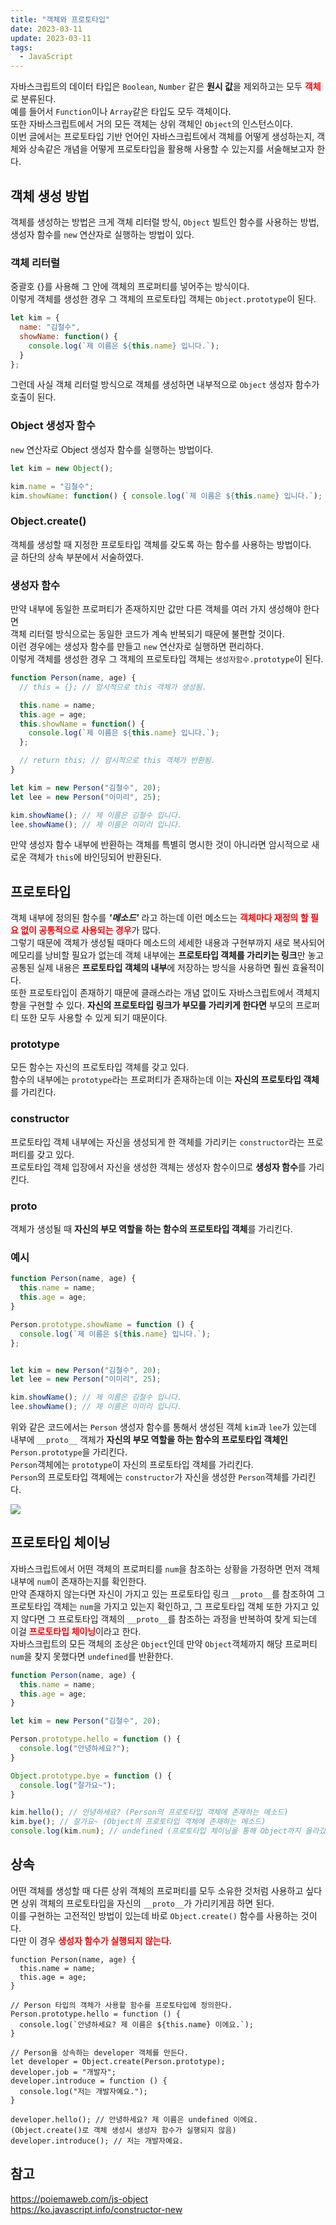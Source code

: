 ```yaml
---
title: "객체와 프로토타입"
date: 2023-03-11
update: 2023-03-11
tags:
  - JavaScript
---
```


자바스크립트의 데이터 타입은 `Boolean`, `Number` 같은 <b>원시 값</b>을 제외하고는 모두 <b style="color: red">객체</b>로 분류된다.  
예를 들어서 `Function`이나 `Array`같은 타입도 모두 객체이다.  
또한 자바스크립트에서 거의 모든 객체는 상위 객체인 `Object`의 인스턴스이다.  
이번 글에서는 프로토타입 기반 언어인 자바스크립트에서 객체를 어떻게 생성하는지, 객체와 상속같은 개념을 어떻게 프로토타입을 활용해 사용할 수 있는지를 서술해보고자 한다.

## 객체 생성 방법
객체를 생성하는 방법은 크게 객체 리터럴 방식, `Object` 빌트인 함수를 사용하는 방법, 생성자 함수를 `new` 연산자로 실행하는 방법이 있다.

### 객체 리터럴
중괄호 {}를 사용해 그 안에 객체의 프로퍼티를 넣어주는 방식이다.  
이렇게 객체를 생성한 경우 그 객체의 프로토타입 객체는 `Object.prototype`이 된다.

```js
let kim = { 
  name: "김철수",
  showName: function() {
    console.log(`제 이름은 ${this.name} 입니다.`);
  }
};
```

그런데 사실 객체 리터럴 방식으로 객체를 생성하면 내부적으로 `Object` 생성자 함수가 호출이 된다.

### Object 생성자 함수
`new` 연산자로 Object 생성자 함수를 실행하는 방법이다.

```js
let kim = new Object();

kim.name = "김철수";
kim.showName: function() { console.log(`제 이름은 ${this.name} 입니다.`); };
```

### Object.create()
객체를 생성할 때 지정한 프로토타입 객체를 갖도록 하는 함수를 사용하는 방법이다.  
글 하단의 상속 부분에서 서술하였다.

### 생성자 함수
만약 내부에 동일한 프로퍼티가 존재하지만 값만 다른 객체를 여러 가지 생성해야 한다면  
객체 리터럴 방식으로는 동일한 코드가 계속 반복되기 때문에 불편할 것이다.  
이런 경우에는 생성자 함수를 만들고 `new` 연산자로 실행하면 편리하다.  
이렇게 객체를 생성한 경우 그 객체의 프로토타입 객체는 `생성자함수.prototype`이 된다.

```js
function Person(name, age) {
  // this = {}; // 암시적으로 this 객체가 생성됨.

  this.name = name;
  this.age = age;
  this.showName = function() {
    console.log(`제 이름은 ${this.name} 입니다.`);
  };

  // return this; // 암시적으로 this 객체가 반환됨.
}

let kim = new Person("김철수", 20);
let lee = new Person("이미리", 25);

kim.showName(); // 제 이름은 김철수 입니다.
lee.showName(); // 제 이름은 이미리 입니다.
```

만약 생성자 함수 내부에 반환하는 객체를 특별히 명시한 것이 아니라면 암시적으로 새로운 객체가 `this`에 바인딩되어 반환된다.

## 프로토타입
객체 내부에 정의된 함수를 ***'메소드'*** 라고 하는데 이런 메소드는 <b style="color: red;">**객체마다 재정의 할 필요 없이 공통적으로 사용되는 경우**</b>가 많다.  
그렇기 때문에 객체가 생성될 때마다 메소드의 세세한 내용과 구현부까지 새로 복사되어 메모리를 낭비할 필요가 없는데 객체 내부에는 **프로토타입 객체를 가리키는 링크**만 놓고 공통된 실제 내용은 **프로토타입 객체의 내부**에 저장하는 방식을 사용하면 훨씬 효율적이다.  
또한 프로토타입이 존재하기 때문에 클래스라는 개념 없이도 자바스크립트에서 객체지향을 구현할 수 있다. **자신의 프로토타입 링크가 부모를 가리키게 한다면** 부모의 프로퍼티 또한 모두 사용할 수 있게 되기 때문이다.

### prototype
모든 함수는 자신의 프로토타입 객체를 갖고 있다.  
함수의 내부에는 `prototype`라는 프로퍼티가 존재하는데 이는 **자신의 프로토타입 객체**를 가리킨다.

### constructor
프로토타입 객체 내부에는 자신을 생성되게 한 객체를 가리키는 `constructor`라는 프로퍼티를 갖고 있다.  
프로토타입 객체 입장에서 자신을 생성한 객체는 생성자 함수이므로 **생성자 함수**를 가리킨다.

### ____proto____
객체가 생성될 때 **자신의 부모 역할을 하는 함수의 프로토타입 객체**를 가리킨다.

### 예시

```js
function Person(name, age) {
  this.name = name;
  this.age = age;
}

Person.prototype.showName = function () {
  console.log(`제 이름은 ${this.name} 입니다.`);
};


let kim = new Person("김철수", 20);
let lee = new Person("이미리", 25);

kim.showName(); // 제 이름은 김철수 입니다.
lee.showName(); // 제 이름은 이미리 입니다.
```

위와 같은 코드에서는 `Person` 생성자 함수를 통해서 생성된 객체 `kim`과 `lee`가 있는데  
내부에 `__proto__` 객체가 **자신의 부모 역할을 하는 함수의 프로토타입 객체인** `Person.prototype`을 가리킨다.  
`Person`객체에는 `prototype`이 자신의 프로토타입 객체를 가리킨다.  
`Person`의 프로토타입 객체에는 `constructor`가 자신을 생성한 `Person`객체를 가리킨다.

![](prototype.png)


## 프로토타입 체이닝
자바스크립트에서 어떤 객체의 프로퍼티를 `num`을 참조하는 상황을 가정하면 먼저 객체 내부에 `num`이 존재하는지를 확인한다.  
만약 존재하지 않는다면 자신이 가지고 있는 프로토타입 링크 `__proto__`를 참조하여 그 프로토타입 객체는 `num`을 가지고 있는지 확인하고, 그 프로토타입 객체 또한 가지고 있지 않다면 그 프로토타입 객체의 `__proto__`를 참조하는 과정을 반복하여 찾게 되는데 이걸 <b style="color: red">**프로토타입 체이닝**</b>이라고 한다.  
자바스크립트의 모든 객체의 조상은 `Object`인데 만약 `Object`객체까지 해당 프로퍼티 `num`을 찾지 못했다면 `undefined`를 반환한다.

```js
function Person(name, age) {
  this.name = name;
  this.age = age;
}

let kim = new Person("김철수", 20);

Person.prototype.hello = function () {
  console.log("안녕하세요?");
}

Object.prototype.bye = function () {
  console.log("잘가요~");
}

kim.hello(); // 안녕하세요? (Person의 프로토타입 객체에 존재하는 메소드)
kim.bye(); // 잘가요~ (Object의 프로토타입 객체에 존재하는 메소드)
console.log(kim.num); // undefined (프로토타입 체이닝을 통해 Object까지 올라갔지만 발견하지 못한 프로퍼티)
```

## 상속
어떤 객체를 생성할 때 다른 상위 객체의 프로퍼티를 모두 소유한 것처럼 사용하고 싶다면 상위 객체의 프로토타입을 자신의 `__proto__`가 가리키게끔 하면 된다.  
이를 구현하는 고전적인 방법이 있는데 바로 `Object.create()` 함수를 사용하는 것이다.  
다만 이 경우 <b style="color: red;">**생성자 함수가 실행되지 않는다.**</b>

```js{18}
function Person(name, age) {
  this.name = name;
  this.age = age;
}

// Person 타입의 객체가 사용할 함수를 프로토타입에 정의한다.
Person.prototype.hello = function () {
  console.log(`안녕하세요? 제 이름은 ${this.name} 이에요.`);
}

// Person을 상속하는 developer 객체를 만든다.
let developer = Object.create(Person.prototype);
developer.job = "개발자";
developer.introduce = function () {
  console.log("저는 개발자예요.");
}

developer.hello(); // 안녕하세요? 제 이름은 undefined 이에요. (Object.create()로 객체 생성시 생성자 함수가 실행되지 않음)
developer.introduce(); // 저는 개발자예요.
```


## 참고
https://poiemaweb.com/js-object  
https://ko.javascript.info/constructor-new  
 